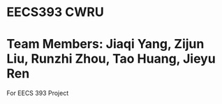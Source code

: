 # EECS393 CWRU

# Team Members: Jiaqi Yang, Zijun Liu, Runzhi Zhou, Tao Huang, Jieyu Ren

For EECS 393 Project

